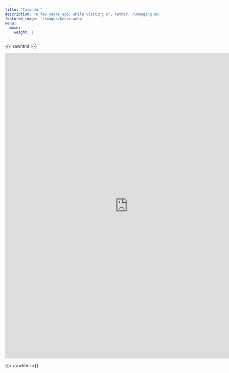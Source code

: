 ```yaml
---
title: "Calendar"
description: "A few years ago, while visiting or, rather, rummaging about Notre-Dame, the author of this book found, in an obscure nook of one of the towers, the following word, engraved by hand upon the wall: —ANANKE."
featured_image: '/images/house.webp'
menu:
  main:
    weight: 1
---
```


{{< rawhtml >}}
<br>
<iframe src="https://app.hosthub.com/rentals/136749" style="border:0px #ffffff none;" name="HostHub Calendar" scrolling="no" frameborder="1" marginheight="0px" marginwidth="0px" height="1000px" width="800px" allowfullscreen></iframe>

{{< /rawhtml >}}